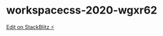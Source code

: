 # workspacecss-2020-wgxr62

[Edit on StackBlitz ⚡️](https://stackblitz.com/edit/workspacecss-2020-wgxr62)